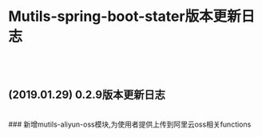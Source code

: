 # Mutils-spring-boot-stater版本更新日志
<br><br>

## (2019.01.29) 0.2.9版本更新日志
<br>
### 新增mutils-aliyun-oss模块,为使用者提供上传到阿里云oss相关functions
<br>
